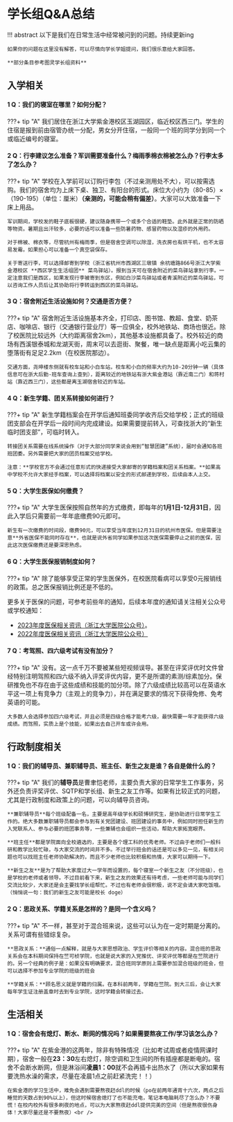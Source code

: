 # 学长组Q&A总结
!!! abstract
    以下是我们在日常生活中经常被问到的问题。持续更新ing
    
    如果你的问题在这里没有解答，可以尽情向学长学姐提问，我们很乐意给大家回答。

    **部分条目参考图灵学长组资料**

## 入学相关

#### 1 Q：我们的寝室在哪里？如何分配？

???+ tip "A"
    我们居住在浙江大学紫金港校区玉湖园区，临近校区西三门。学生的住宿是报到前由宿管办统一分配，男女分开住宿，一般同一个班的同学分到同一个或临近编号的寝室。

#### 2 Q：行李建议怎么准备？军训需要准备什么？梅雨季棉衣棉被怎么办？行李太多了怎么办？

???+ tip "A"
    学校在入学前可以订购行李包（不过亲测用处不大），可以按需选购。我们的宿舍均为上床下桌、独卫、有阳台的形式。床位大小约为（80-85）×（190-195）（单位：厘米）**（亲测的，可能会稍有偏差）**。大家可以大致准备一下床上用品。
    
    军训期间，学校发的鞋子底板很硬，建议随身携带一个或多个合适的鞋垫。此外就是正常的防晒等物资。暑期且出汗较多，必要的话可以准备一些防暑药物、感冒药物以及湿疹的外用药。
    
    对于棉被、棉衣等，尽管杭州有梅雨季，但是宿舍空调可以除湿，洗衣房也有烘干机，也不太容易发霉。如果担心可以准备一个真空袋保存。
    
    关于寄送行李，可以选择邮寄到学校（浙江省杭州市西湖区三墩镇 余杭塘路866号浙江大学紫金港校区 **西区学生生活组团** 菜鸟驿站）。报到当天可在宿舍附近的菜鸟驿站拿到行李。一定注意我们是西区，如果发现行李被寄到东区，例如白沙菜鸟驿站或者青溪附近的菜鸟驿站，可以咨询工作人员后让其协助将行李转运到西区的菜鸟驿站。
    
#### 3 Q：宿舍附近生活设施如何？交通是否方便？

???+ tip "A"
    宿舍附近生活设施基本齐全，打印店、图书馆、教超、食堂、奶茶店、咖啡店、银行（交通银行营业厅）等一应俱全，校外地铁站、商场也很近。除了校医院比较远外（大约距离宿舍2km），其他基本设施都具备了。校外较近的商场有西溪银泰城和龙湖天街，周末可以去逛街、聚餐，唯一缺点是距离小吃云集的堕落街有足足2.2km（在校医院那边）。

    交通方面，尧坤楼东侧就有校车站和小白车站，校车和小白的频率大约为10-20分钟一辆（具体信息可在浙大后勤-班车查询上查到），距离较近的地铁站有浙大紫金港站（靠近南二门）和蒋村站（靠近西三门），这些都是离玉湖宿舍较近的车站。

#### 4 Q：新生学籍、团关系转接如何进行？

???+ tip "A"
    新生学籍档案会在开学后通知班委同学收齐后交给学校；正式的班级团支部会在开学后一段时间内完成建设。如果需要提前转入，可查找浙大的“新生临时团支部”，可临时转入。
    
    转接团关系需要在线系统操作（对于大部分同学来说会用到“智慧团建”系统），届时会通知各班班团委。另外需要把大家的团员档案交给学校。

    注意：**学校官方不会通过任意形式的快递接受大家邮寄的学籍档案和团关系档案。**如果高中学校不允许大家经手档案，可以选择将档案以安全的形式邮递到学校，后续由本人上交。

#### 5 Q：大学生医保如何缴费？

???+ tip "A"
    大学生医保按照自然年的方式缴费，即每年的**1月1日-12月31日**，因此入学后只需要前一年年底缴费90元即可。
    
    新生有一次缴费的时间段，缴费90元，可以享受当年度到12月31日的杭州市医保。但是需要注意**外省医保不能同时存在**，也就是说外省同学如果参加这次医保需要停止之前的医保，因此这次医保缴费还是要深思熟虑。

#### 6 Q：大学生医保报销制度如何？

???+ tip "A"
    除了能够享受正常的学生医保外，在校医院看病可以享受0元报销线的政策。总之医保报销比例还是不低的。

更多关于医保的问题，可参考前些年的通知，后续本年度的通知请关注相关公众号或学校通知：

- [2023年度医保相关资讯（浙江大学医院公众号）](https://mp.weixin.qq.com/s/Rolm4nwJ2pVATp3dQrZ-sg)。
- [2022年度医保相关资讯（浙江大学医院公众号）](https://mp.weixin.qq.com/s/se_Z5elpSwTYzQ0LucOoIw)
#### 7 Q：考驾照、四六级考试有没有加分？

???+ tip "A"
    没有。这一点千万不要被某些短视频误导。甚至在评奖评优时文件曾经特别注明驾照和四六级不纳入评奖评优内容，更不是所谓的素测/综素加分。保研推免也不存在由于这些成绩和技能的加分项。除了六级成绩比较高可以在英语水平这一项上有竞争力（主观上的竞争力），并在满足要求的情况下获得免修、免考英语的可能。

    大多数人会选择参加四六级考试，并且必须是四级合格才能考六级，最快需要一年才能获得六级成绩。而驾照，实质上是个技能，如果出去自己开车或许会用。


## 行政制度相关
#### 1 Q：我们的辅导员、兼职辅导员、班主任、新生之友是谁？各自是做什么的？

???+ tip "A"
    我们的**辅导员**是曹聿恺老师，主要负责大家的日常学生工作事务，另外还负责评奖评优、SQTP和学长组、新生之友工作等。如果有比较正式的问题，尤其是行政制度和政策上的问题，可以向辅导员咨询。

    **兼职辅导员**每个班级配备一名，主要是高年级学长和硕博研究生，是协助进行日常学生工作的。绝大多数兼职辅导员都会参与到有关党团建设、班团建设的事务中，例如同时担任新生的入党联系人、参与必要的班团事务等，一些兼辅也会组织一些活动，帮助大家拓宽眼界。

    **班主任**都是学院面向全校遴选的，主要是各个理工科的优秀老师。不过由于老师们一般科研和教学比较忙碌，与大家交流的时间并不多。不过举行班会的话还是可以多见一见，有相关问题也可以找班主任老师协助解决的，而且不少老师也比较积极和热情，大家可以期待一下。

    **新生之友**是为了帮助大家度过大一学年而设置的，每个寝室一个新生之友（不分班级），也是学校的老师或者领导。不过目前看下来，新生之友的效果还有待考虑，一些老师可能与同学们交流比较少，大家还是会主要找学长组帮忙。不过也有老师会很积极，说不定会请大家吃饭哦。（悄悄说一句：我们的新生之友可能是校长 doge）

#### 2 Q：思政关系、学籍关系是怎样的？是同一个含义吗？

???+ tip "A"
    不一样，甚至对于混合班来说，这些可以认为在一定时期是分离的。关系可谓有些错综复杂。

    **思政关系：**通俗一点解释，就是与大家思想政治、学生评价等相关的内容。混合班的思政关系会在本科期间保持在竺可桢学院，也就是说大家的入党推优、评奖评优等都是在竺院进行的。另一个经典的例子是：如果没有明确要求，混合班同学原则上需要参加混合班级的班会，但可以选择不参加专业学院的班级的班会

    **学籍关系：**顾名思义就是学籍的归属。在本科前两年，学籍在竺院。到大三后，会让大家每年学生证注册盖章时去到专业学院，这时学籍会转接过去。

## 生活相关
#### 1 Q：宿舍会有熄灯、断水、断网的情况吗？如果需要熬夜工作/学习该怎么办？

???+ tip "A"
    在紫金港的这两年，除非有特殊情况（比如考试周或者疫情网课时期），宿舍一般在**23：30**左右熄灯，除空调和卫生间的所有插座都是断电的。宿舍不会断水断网，但是淋浴间**凌晨1：00**就不会再插卡出热水了（所以大家如果有要洗热水澡的需求，尽量在凌晨1点之前赶紧洗完！！）

    在紫金港的学习生活中，难免会遇到需要熬夜赶ddl的时候（po在前两年通宵十六次，两点之后睡觉的天数占到90%以上），但这时候宿舍熄灯了也不能充电，笔记本电脑耗尽了怎么办？不要慌！在校内校外有很多刷夜的地点，可以为大家熬夜赶ddl提供完美的空间（但是熬夜很伤身体！大家尽量还是不要熬夜）<br />
    
    
    
